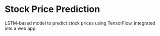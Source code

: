 # Stock Price Prediction
LSTM-based model to predict stock prices using TensorFlow, integrated into a web app.
